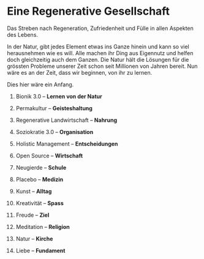# Eine Regenerative Gesellschaft

Das Streben nach Regeneration, Zufriedenheit und Fülle in allen Aspekten des Lebens.

In der Natur, gibt jedes Element etwas ins Ganze hinein und kann so viel herausnehmen wie es will. Alle machen ihr Ding aus Eigennutz und helfen doch gleichzeitig auch dem Ganzen. Die Natur hält die Lösungen für die grössten Probleme unserer Zeit schon seit Millionen von Jahren bereit. Nun wäre es an der Zeit, dass wir beginnen, von ihr zu lernen.

Dies hier wäre ein Anfang.

1. Bionik 3.0 – **Lernen von der Natur**

2. Permakultur – **Geisteshaltung**

3. Regenerative Landwirtschaft – **Nahrung**

4. Soziokratie 3.0 – **Organisation**

5. Holistic Management – **Entscheidungen**

6. Open Source – **Wirtschaft**

7. Neugierde – **Schule**

8. Placebo – **Medizin**

9. Kunst – **Alltag**

10. Kreativität – **Spass**

11. Freude – **Ziel**

12. Meditation – **Religion**

13. Natur – **Kirche**

14. Liebe – **Fundament**
